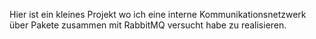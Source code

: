 Hier ist ein kleines Projekt wo ich eine interne Kommunikationsnetzwerk über Pakete zusammen mit RabbitMQ versucht habe zu realisieren.